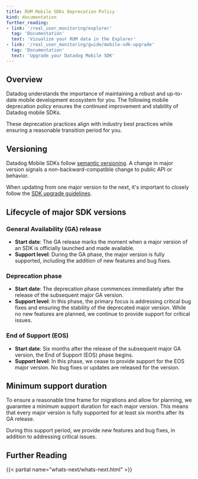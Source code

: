 ```yaml
---
title: RUM Mobile SDKs Deprecation Policy
kind: documentation
further_reading:
- link: '/real_user_monitoring/explorer'
  tag: 'Documentation'
  text: 'Visualize your RUM data in the Explorer'
- link: '/real_user_monitoring/guide/mobile-sdk-upgrade'
  tag: 'Documentation'
  text: 'Upgrade your Datadog Mobile SDK'
---
```


## Overview

Datadog understands the importance of maintaining a robust and up-to-date mobile development ecosystem for you. The following mobile deprecation policy ensures the continued improvement and stability of Datadog mobile SDKs.

These deprecation practices align with industry best practices while ensuring a reasonable transition period for you.

## Versioning
Datadog Mobile SDKs follow [semantic versioning][1]. A change in major version signals a non-backward-compatible change to public API or behavior.

When updating from one major version to the next, it's important to closely follow the [SDK upgrade guidelines][2].

## Lifecycle of major SDK versions

### General Availability (GA) release

* **Start date**: The GA release marks the moment when a major version of an SDK is officially launched and made available.
* **Support level**: During the GA phase, the major version is fully supported, including the addition of new features and bug fixes.

### Deprecation phase

* **Start date**: The deprecation phase commences immediately after the release of the subsequent major GA version.
* **Support level**: In this phase, the primary focus is addressing critical bug fixes and ensuring the stability of the deprecated major version. While no new features are planned, we continue to provide support for critical issues.

### End of Support (EOS)

* **Start date**: Six months after the release of the subsequent major GA version, the End of Support (EOS) phase begins.
* **Support level**: In this phase, we cease to provide support for the EOS major version. No bug fixes or updates are released for the version.

## Minimum support duration
To ensure a reasonable time frame for migrations and allow for planning, we guarantee a minimum support duration for each major version. This means that every major version is fully supported for at least six months after its GA release.

During this support period, we provide new features and bug fixes, in addition to addressing critical issues.

## Further Reading

{{< partial name="whats-next/whats-next.html" >}}

[1]: https://semver.org/
[2]: /real_user_monitoring/guide/mobile-sdk-upgrade
